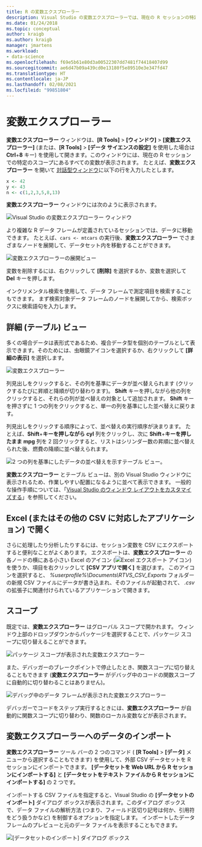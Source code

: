 ```yaml
---
title: R の変数エクスプローラー
description: Visual Studio の変数エクスプローラーでは、現在の R セッションの特定のスコープでの変数がすべて表示されます。
ms.date: 01/24/2018
ms.topic: conceptual
author: kraigb
ms.author: kraigb
manager: jmartens
ms.workload:
- data-science
ms.openlocfilehash: f69e5b61e80d3a00522307dd7481f74418407d99
ms.sourcegitcommit: ae6d47b09a439cd0e13180f5e89510e3e347fd47
ms.translationtype: HT
ms.contentlocale: ja-JP
ms.lasthandoff: 02/08/2021
ms.locfileid: "99851804"
---
```

# <a name="variable-explorer"></a>変数エクスプローラー

**変数エクスプローラー** ウィンドウは、**[R Tools]** > **[ウィンドウ]** > **[変数エクスプローラー]** (または、**[R Tools]** > **[データ サイエンスの設定]** を使用した場合は **Ctrl**+**8** キー) を使用して開きます。このウィンドウには、現在の R セッションでの特定のスコープにあるすべての変数が表示されます。 たとえば、**変数エクスプローラー** を開いて [対話型ウィンドウ](interactive-repl-for-r-in-visual-studio.md)に以下の行を入力したとします。

```R
x <- 42
y <- 43
n <- c(1,2,3,5,8,13)
```

**変数エクスプローラー** ウィンドウには次のように表示されます。

![Visual Studio の変数エクスプローラー ウィンドウ](media/variable-explorer-window.png)

より複雑な R データ フレームが定義されているセッションでは、データに移動できます。 たとえば、`cars <- mtcars` の実行後、**変数エクスプローラー** でさまざまなノードを展開して、データセット内を移動することができます。

![変数エクスプローラーの展開ビュー](media/variable-explorer-expanded-results.png)

変数を削除するには、右クリックして **[削除]** を選択するか、変数を選択して **Del** キーを押します。

インクリメンタル検索を使用して、データ フレームで測定項目を検索することもできます。 まず検索対象データ フレームのノードを展開してから、検索ボックスに検索語句を入力します。

## <a name="details-table-view"></a>詳細 (テーブル) ビュー

多くの場合データは表形式であるため、複合データ型を個別のテーブルとして表示できます。そのためには、虫眼鏡アイコンを選択するか、右クリックして **[詳細の表示]** を選択します。

![変数エクスプローラー](media/variable-explorer-table-view.png)

列見出しをクリックすると、その列を基準にデータが並べ替えられます (クリックするたびに昇順と降順が切り替わります)。 **Shift** キーを押しながら他の列をクリックすると、それらの列が並べ替えの対象として追加されます。 **Shift** キーを押さずに 1 つの列をクリックすると、単一の列を基準にした並べ替えに戻ります。

列見出しをクリックする順序によって、並べ替えの実行順序が決まります。 たとえば、**Shift**+**キーを押しながら** **cyl** 列をクリックし、次に **Shift**+**キーを押したまま** **mpg** 列を 2 回クリックすると、リストはシリンダー数の昇順に並べ替えられた後、燃費の降順に並べ替えられます。

![2 つの列を基準にしたデータの並べ替えを示すテーブル ビュー。](media/variable-explorer-table-view-sorting.png)

**変数エクスプローラー** とテーブル ビューは、別の Visual Studio ウィンドウに表示されるため、作業しやすい配置になるように並べて表示できます。 一般的な操作手順については、「[Visual Studio のウィンドウ レイアウトをカスタマイズする](../ide/customizing-window-layouts-in-visual-studio.md)」を参照してください。

## <a name="open-in-excel-or-other-csv-capable-application"></a>Excel (またはその他の CSV に対応したアプリケーション) で開く

さらに処理したり分析したりするには、セッション変数を CSV にエクスポートすると便利なことがよくあります。 エクスポートは、**変数エクスプローラー** の各ノードの横にある小さい Excel のアイコン (![Excel エクスポート アイコン](media/variable-explorer-excel-icon.png)) を使うか、項目を右クリックして **[CSV アプリで開く]** を選びます。 このアイコンを選択すると、 *%userprofile%\Documents\RTVS_CSV_Exports* フォルダーの新規 CSV ファイルにデータが書き込まれ、そのファイルが起動されて、 *.csv* の拡張子に関連付けられているアプリケーションで開きます。

## <a name="scopes"></a>スコープ

既定では、**変数エクスプローラー** はグローバル スコープで開かれます。 ウィンドウ上部のドロップダウンからパッケージを選択することで、パッケージ スコープに切り替えることができます。

![パッケージ スコープが表示された変数エクスプローラー](media/variable-explorer-package-scopes.png)

また、デバッガーのブレークポイントで停止したとき、関数スコープに切り替えることもできます (**変数エクスプローラー** がデバッグ中のコードの関数スコープに自動的に切り替わることはありません)。

![デバッグ中のデータ フレームが表示された変数エクスプローラー](media/variable-explorer-as-locals-window.png)

デバッガーでコードをステップ実行するときには、**変数エクスプローラー** が自動的に関数スコープに切り替わり、関数のローカル変数などが表示されます。

## <a name="import-data-into-variable-explorer"></a>変数エクスプローラーへのデータのインポート

**変数エクスプローラー** ツール バーの 2 つのコマンド ( **[R Tools]**  >  **[データ]** メニューから選択することもできます) を使用して、外部 CSV データセットを R セッションにインポートできます。 **[データセットを Web URL から R セッションにインポートする]** と **[データセットをテキスト ファイルから R セッションにインポートする]** の 2 つです。

インポートする CSV ファイルを指定すると、Visual Studio の **[データセットのインポート]** ダイアログ ボックスが表示されます。このダイアログ ボックスで、データ ファイルの解析方法 (つまり、フィールド区切り記号は何か、引用符をどう扱うかなど) を制御するオプションを指定します。 インポートしたデータ フレームのプレビューと元のデータ ファイルを表示することもできます。

![[データセットのインポート] ダイアログ ボックス](media/variable-explorer-import-dataset-dialog.png)
